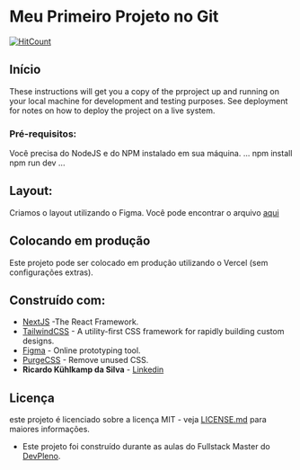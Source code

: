 # Meu Primeiro Projeto no Git

[![HitCount](https://hits.dwyl.com/ricardokuhlkamp/meu-projeto-git-palpitebox.svg?style=flat-square&show=unique)](http://hits.dwyl.com/ricardokuhlkamp/meu-projeto-git-palpitebox)

## Início
These instructions will get you a copy of the prproject up and running on your local machine for development and testing purposes. See deployment for notes on how to deploy the project on a live system.
### Pré-requisitos:
Você precisa do NodeJS e do NPM instalado em sua máquina.
...
npm install
npm run dev
...
## Layout:
Criamos o layout utilizando o Figma. Você pode encontrar o arquivo [aqui](https://www.figma.com/file/xbEGc5mI2KW78JMqCp04wG/palpite-box?node-id=3%3A29)
## Colocando em produção
Este projeto pode ser colocado em produção utilizando o Vercel (sem configurações extras).
## Construído com:
* [NextJS](https://nextjs.org/) -The React Framework.
* [TailwindCSS](https://tailwindcss.com/) - A utility-first CSS framework for rapidly building custom designs.
* [Figma](https://figma.com/) - Online prototyping tool.
* [PurgeCSS](https://purge.com) - Remove unused CSS.
* **Ricardo Kühlkamp da Silva** - [Linkedin](https://www.linkedin.com/in/ricardokühlkampdasilva)
## Licença
este projeto é licenciado sobre a licença MIT - veja [LICENSE.md](LICENSE.md) para maiores informações.

* Este projeto foi construído durante as aulas do Fullstack Master do [DevPleno](https://devpleno.com).